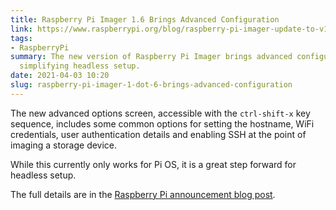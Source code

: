 ```yaml
---
title: Raspberry Pi Imager 1.6 Brings Advanced Configuration
link: https://www.raspberrypi.org/blog/raspberry-pi-imager-update-to-v1-6/
tags:
- RaspberryPi
summary: The new version of Raspberry Pi Imager brings advanced configuration options,
  simplifying headless setup.
date: 2021-04-03 10:20
slug: raspberry-pi-imager-1-dot-6-brings-advanced-configuration
---
```


The new advanced options screen, accessible with the `ctrl-shift-x` key sequence, includes some common options for setting the hostname, WiFi credentials, user authentication details and enabling SSH at the point of imaging a storage device.  

While this currently only works for Pi OS, it is a great step forward for headless setup. 

The full details are in the [Raspberry Pi announcement blog post][link_post].

[link_post]: https://www.raspberrypi.org/blog/raspberry-pi-imager-update-to-v1-6/ "Raspberry Pi Imager update to v1.6 - Raspberry Pi"
